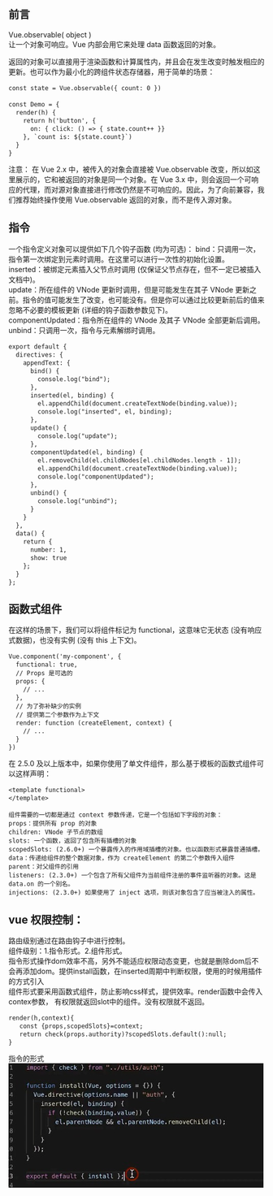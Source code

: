 ## 前言
Vue.observable( object )  
让一个对象可响应。Vue 内部会用它来处理 data 函数返回的对象。

返回的对象可以直接用于渲染函数和计算属性内，并且会在发生改变时触发相应的更新。也可以作为最小化的跨组件状态存储器，用于简单的场景：  

```
const state = Vue.observable({ count: 0 })

const Demo = {
  render(h) {
    return h('button', {
      on: { click: () => { state.count++ }}
    }, `count is: ${state.count}`)
  }
}
``` 
注意： 
在 Vue 2.x 中，被传入的对象会直接被 Vue.observable 改变，所以如这里展示的，它和被返回的对象是同一个对象。在 Vue 3.x 中，则会返回一个可响应的代理，而对源对象直接进行修改仍然是不可响应的。因此，为了向前兼容，我们推荐始终操作使用 Vue.observable 返回的对象，而不是传入源对象。

## 指令
一个指令定义对象可以提供如下几个钩子函数 (均为可选)：
bind：只调用一次，指令第一次绑定到元素时调用。在这里可以进行一次性的初始化设置。  
inserted：被绑定元素插入父节点时调用 (仅保证父节点存在，但不一定已被插入文档中)。  
update：所在组件的 VNode 更新时调用，但是可能发生在其子 VNode 更新之前。指令的值可能发生了改变，也可能没有。但是你可以通过比较更新前后的值来忽略不必要的模板更新 (详细的钩子函数参数见下)。    
componentUpdated：指令所在组件的 VNode 及其子 VNode 全部更新后调用。  
unbind：只调用一次，指令与元素解绑时调用。

```
export default {
  directives: {
    appendText: {
      bind() {
        console.log("bind");
      },
      inserted(el, binding) {
        el.appendChild(document.createTextNode(binding.value));
        console.log("inserted", el, binding);
      },
      update() {
        console.log("update");
      },
      componentUpdated(el, binding) {
        el.removeChild(el.childNodes[el.childNodes.length - 1]);
        el.appendChild(document.createTextNode(binding.value));
        console.log("componentUpdated");
      },
      unbind() {
        console.log("unbind");
      }
    }
  },
  data() {
    return {
      number: 1,
      show: true
    };
  }
};
```
## 函数式组件
在这样的场景下，我们可以将组件标记为 functional，这意味它无状态 (没有响应式数据)，也没有实例 (没有 this 上下文)。  

```
Vue.component('my-component', {
  functional: true,
  // Props 是可选的
  props: {
    // ...
  },
  // 为了弥补缺少的实例
  // 提供第二个参数作为上下文
  render: function (createElement, context) {
    // ...
  }
})
```
在 2.5.0 及以上版本中，如果你使用了单文件组件，那么基于模板的函数式组件可以这样声明：  

```
<template functional>
</template>

组件需要的一切都是通过 context 参数传递，它是一个包括如下字段的对象：
props：提供所有 prop 的对象
children: VNode 子节点的数组
slots: 一个函数，返回了包含所有插槽的对象
scopedSlots: (2.6.0+) 一个暴露传入的作用域插槽的对象。也以函数形式暴露普通插槽。
data：传递给组件的整个数据对象，作为 createElement 的第二个参数传入组件
parent：对父组件的引用
listeners: (2.3.0+) 一个包含了所有父组件为当前组件注册的事件监听器的对象。这是 data.on 的一个别名。
injections: (2.3.0+) 如果使用了 inject 选项，则该对象包含了应当被注入的属性。
```



## vue 权限控制：  
路由级别通过在路由钩子中进行控制。  
组件级别：1.指令形式。2.组件形式。  
指令形式操作dom效率不高，另外不能适应权限动态变更，也就是删除dom后不会再添加dom。提供install函数，在inserted周期中判断权限，使用的时候用插件的方式引入  
组件形式要采用函数式组件，防止影响css样式，提供效率。render函数中会传入contex参数， 有权限就返回slot中的组件。没有权限就不返回。

```
render(h,context){
   const {props,scopedSlots}=context;
   return check(props.authority)?scopedSlots.default():null;
}
```  

指令的形式   
![avatar](./img/direct.jpeg)  




